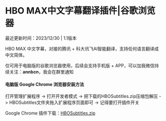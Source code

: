 # HBO MAX中文字幕翻译插件|谷歌浏览器

最近更新时间：2023/12/30 | 1.1版本

HBO MAX 中文字幕，对接的腾讯 + 科大讯飞AI智能翻译，支持任何语言翻译成中文简体。

仅可用于电脑版的谷歌浏览器使用，后续会支持手机版 + APP，可以加我微信持续关注：**annbcn**，我会在群里通知

#### 电脑版 Google Chrome 浏览器安装方法

打开管理扩展程序 -> 打开开发者模式 -> 把下载的HBOSubtitles.zip压缩包解压 -> HBOSubtitles文件夹拖入扩展程序页面即可 ->
记得要打开插件开关

Google Chrome 插件下载：[HBOSubtitles.zip](https://github.com/medunea/HBO-/files/13796104/HBOSubtitles.zip)
